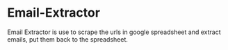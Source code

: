 # Email-Extractor
Email Extractor is use to scrape the urls in google spreadsheet and extract emails, put them back to the spreadsheet.
